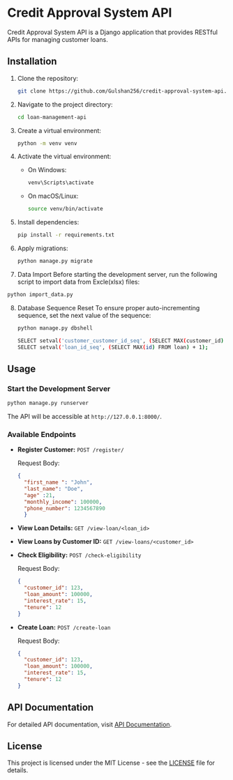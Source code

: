 
# Credit Approval System  API

Credit Approval System  API is a Django application that provides RESTful APIs for managing customer loans.

## Installation

1. Clone the repository:

   ```bash
   git clone https://github.com/Gulshan256/credit-approval-system-api.git
   ```

2. Navigate to the project directory:

   ```bash
   cd loan-management-api
   ```

3. Create a virtual environment:

   ```bash
   python -m venv venv
   ```

4. Activate the virtual environment:

   - On Windows:

     ```bash
     venv\Scripts\activate
     ```

   - On macOS/Linux:

     ```bash
     source venv/bin/activate
     ```

5. Install dependencies:

   ```bash
   pip install -r requirements.txt
   ```

6. Apply migrations:

   ```bash
   python manage.py migrate
   ```

7.  Data Import
  Before starting the development server, run the following script to import data from Excle(xlsx) files:
  
   ```bash
   python import_data.py
   ```
8. Database Sequence Reset
  To ensure proper auto-incrementing sequence, set the next value of the sequence:
  
   ```bash
   python manage.py dbshell
   ```
   ```bash
   SELECT setval('customer_customer_id_seq', (SELECT MAX(customer_id) FROM customer) + 1);
   SELECT setval('loan_id_seq', (SELECT MAX(id) FROM loan) + 1);
   ```
## Usage

### Start the Development Server

```bash
python manage.py runserver
```

The API will be accessible at `http://127.0.0.1:8000/`.

### Available Endpoints

- **Register Customer:**
  `POST /register/`
  
  Request Body:

  ```json
  {
    "first_name ": "John",
    "last_name": "Doe",
    "age" :21,
    "monthly_income": 100000,
    "phone_number": 1234567890
    }


- **View Loan Details:**
  `GET /view-loan/<loan_id>`

- **View Loans by Customer ID:**
  `GET /view-loans/<customer_id>`

- **Check Eligibility:**
  `POST /check-eligibility`

  Request Body:

  ```json
  {
    "customer_id": 123,
    "loan_amount": 100000,
    "interest_rate": 15,
    "tenure": 12
  }
  ```

- **Create Loan:**
  `POST /create-loan`

  Request Body:

  ```json
  {
    "customer_id": 123,
    "loan_amount": 100000,
    "interest_rate": 15,
    "tenure": 12
  }
  ```

## API Documentation

For detailed API documentation, visit [API Documentation](#).

## License

This project is licensed under the MIT License - see the [LICENSE](LICENSE) file for details.
```

